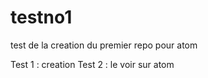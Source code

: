 # testno1
test de la creation du premier repo pour atom

Test 1 : creation
Test 2 : le voir sur atom
